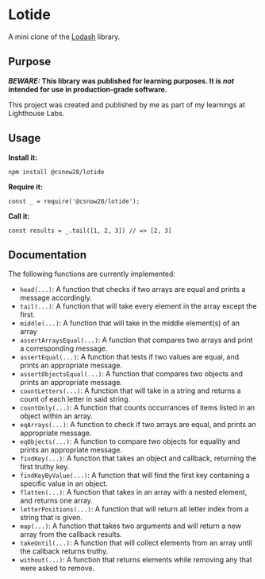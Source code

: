 # Lotide

A mini clone of the [Lodash](https://lodash.com) library.

## Purpose

**_BEWARE:_ This library was published for learning purposes. It is _not_ intended for use in production-grade software.**

This project was created and published by me as part of my learnings at Lighthouse Labs. 

## Usage

**Install it:**

`npm install @csnow28/lotide`

**Require it:**

`const _ = require('@csnow28/lotide');`

**Call it:**

`const results = _.tail([1, 2, 3]) // => [2, 3]`

## Documentation

The following functions are currently implemented:

* `head(...)`: A function that checks if two arrays are equal and prints a message accordingly.
* `tail(...)`: A function that will take every element in the array except the first.
* `middle(...)`: A function that will take in the middle element(s) of an array
* `assertArraysEqual(...)`: A function that compares two arrays and print a corresponding message.
* `assertEqual(...)`: A function that tests if two values are equal, and prints an appropriate message.
* `assertObjectsEqual(...)`: A function that compares two objects and prints an appropriate message.
* `countLetters(...)`: A function that will take in a string and returns a count of each letter in said string.
* `countOnly(...)`: A function that counts occurrances of items listed in an object within an array.
* `eqArrays(...)`: A function to check if two arrays are equal, and prints an appropriate message.
* `eqObjects(...)`: A function to compare two objects for equality and prints an appropriate message.
* `findKey(...)`: A function that takes an object and callback, returning the first truthy key.
* `findKeyByValue(...)`: A function that will find the first key containing a specific value in an object.
* `flatten(...)`: A function that takes in an array with a nested element, and returns one array.
* `letterPositions(...)`: A function that will return all letter index from a string that is given.
* `map(...)`: A function that takes two arguments and will return a new array from the callback results.
* `takeUntil(...)`: A function that will collect elements from an array until the callback returns truthy.
* `without(...)`: A function that returns elements while removing any that were asked to remove.